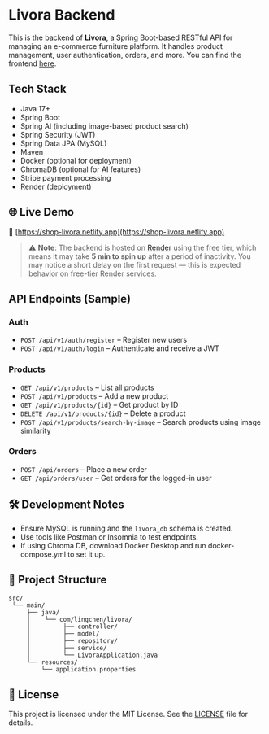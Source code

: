 # Livora Backend

This is the backend of **Livora**, a Spring Boot-based RESTful API for managing an e-commerce furniture platform. It handles product management, user authentication, orders, and more. You can find the frontend [here](https://github.com/lingchen2333/Livora-frontend).

## Tech Stack

- Java 17+
- Spring Boot
- Spring AI (including image-based product search)
- Spring Security (JWT)
- Spring Data JPA (MySQL)
- Maven
- Docker (optional for deployment)
- ChromaDB (optional for AI features)
- Stripe payment processing
- Render (deployment)

## 🌐 Live Demo


🔗 [https://shop-livora.netlify.app](https://shop-livora.netlify.app)

> ⚠️ **Note**: The backend is hosted on [Render](https://livora-backend-latest.onrender.com/) using the free tier, which means it may take **5 min to spin up** after a period of inactivity. You may notice a short delay on the first request — this is expected behavior on free-tier Render services.

## API Endpoints (Sample)

### Auth

- `POST /api/v1/auth/register` – Register new users
- `POST /api/v1/auth/login` – Authenticate and receive a JWT

### Products

- `GET /api/v1/products` – List all products
- `POST /api/v1/products` – Add a new product
- `GET /api/v1/products/{id}` – Get product by ID
- `DELETE /api/v1/products/{id}` – Delete a product
- `POST /api/v1/products/search-by-image` – Search products using image similarity

### Orders

- `POST /api/orders` – Place a new order
- `GET /api/orders/user` – Get orders for the logged-in user

## 🛠️ Development Notes

- Ensure MySQL is running and the `livora_db` schema is created.
- Use tools like Postman or Insomnia to test endpoints.
- If using Chroma DB, download Docker Desktop and run docker-compose.yml to set it up.

## 📂 Project Structure

```
src/
 └── main/
     ├── java/
     │    └── com/lingchen/livora/
     │         ├── controller/
     │         ├── model/
     │         ├── repository/
     │         ├── service/
     │         └── LivoraApplication.java
     └── resources/
         └── application.properties
```

## 📄 License

This project is licensed under the MIT License. See the [LICENSE](LICENSE) file for details.
